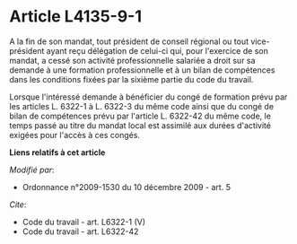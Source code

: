 # Article L4135-9-1

A la fin de son mandat, tout président de conseil régional ou tout vice-président ayant reçu délégation de celui-ci qui, pour
l'exercice de son mandat, a cessé son activité professionnelle salariée a droit sur sa demande à une formation
professionnelle et à un bilan de compétences dans les conditions fixées par la sixième partie du code du travail. 

Lorsque l'intéressé demande à bénéficier du congé de formation prévu par les articles L. 6322-1 à L. 6322-3 du même code
ainsi que du congé de bilan de compétences prévu par l'article L. 6322-42 du même code, le temps passé au titre du mandat
local est assimilé aux durées d'activité exigées pour l'accès à ces congés.

**Liens relatifs à cet article**

_Modifié par_:

  - Ordonnance n°2009-1530 du 10 décembre 2009 - art. 5

_Cite_:

  - Code du travail - art. L6322-1 (V)
  - Code du travail - art. L6322-42
